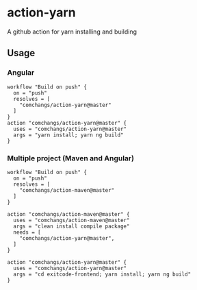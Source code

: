 # action-yarn
A github action for yarn installing and building

## Usage
### Angular
```workflow
workflow "Build on push" {
  on = "push"
  resolves = [
    "comchangs/action-yarn@master"
  ]
}
action "comchangs/action-yarn@master" {
  uses = "comchangs/action-yarn@master"
  args = "yarn install; yarn ng build"
}
```

### Multiple project (Maven and Angular)
```workflow
workflow "Build on push" {
  on = "push"
  resolves = [
    "comchangs/action-maven@master"
  ]
}

action "comchangs/action-maven@master" {
  uses = "comchangs/action-maven@master"
  args = "clean install compile package"
  needs = [
    "comchangs/action-yarn@master",
  ]
}

action "comchangs/action-yarn@master" {
  uses = "comchangs/action-yarn@master"
  args = "cd exitcode-frontend; yarn install; yarn ng build"
}
```
